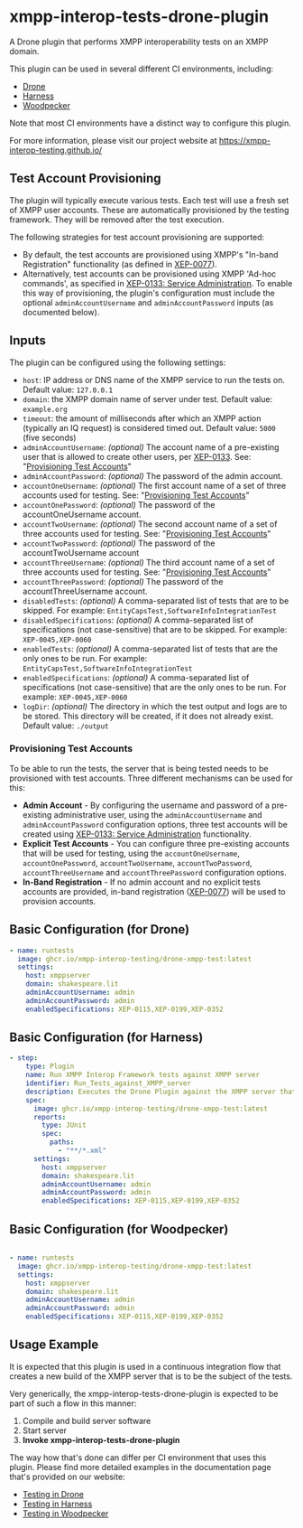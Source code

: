 # xmpp-interop-tests-drone-plugin

A Drone plugin that performs XMPP interoperability tests on an XMPP domain. 

This plugin can be used in several different CI environments, including:

- [Drone](https://www.drone.io/)
- [Harness](https://www.harness.io/)
- [Woodpecker](https://woodpecker-ci.org/)

Note that most CI environments have a distinct way to configure this plugin.

For more information, please visit our project website at https://xmpp-interop-testing.github.io/

## Test Account Provisioning

The plugin will typically execute various tests. Each test will use a fresh set of XMPP user accounts. These are
automatically provisioned by the testing framework. They will be removed after the test execution.

The following strategies for test account provisioning are supported:

- By default, the test accounts are provisioned using XMPP's "In-band Registration" functionality (as defined in
  [XEP-0077](https://xmpp.org/extensions/xep-0077.html)).
- Alternatively, test accounts can be provisioned using XMPP 'Ad-hoc commands', as specified in
  [XEP-0133: Service Administration](https://xmpp.org/extensions/xep-0133.html). To enable this way of provisioning, the
  plugin's configuration must include the optional `adminAccountUsername` and `adminAccountPassword` inputs (as
  documented below).

## Inputs
The plugin can be configured using the following settings:
- `host`: IP address or DNS name of the XMPP service to run the tests on. Default value: `127.0.0.1`
- `domain`: the XMPP domain name of server under test. Default value: `example.org`
- `timeout`: the amount of milliseconds after which an XMPP action (typically an IQ request) is considered timed out. Default value: `5000` (five seconds)
- `adminAccountUsername`: _(optional)_ The account name of a pre-existing user that is allowed to create other users, per [XEP-0133](https://xmpp.org/extensions/xep-0133.html). See: "[Provisioning Test Accounts](#provisioning-test-accounts)"
- `adminAccountPassword`: _(optional)_ The password of the admin account.
- `accountOneUsername`: _(optional)_ The first account name of a set of three accounts used for testing. See: "[Provisioning Test Accounts](#provisioning-test-accounts)"
- `accountOnePassword`: _(optional)_ The password of the accountOneUsername account.
- `accountTwoUsername`: _(optional)_ The second account name of a set of three accounts used for testing. See: "[Provisioning Test Accounts](#provisioning-test-accounts)"
- `accountTwoPassword`: _(optional)_ The password of the accountTwoUsername account
- `accountThreeUsername`: _(optional)_ The third account name of a set of three accounts used for testing. See: "[Provisioning Test Accounts](#provisioning-test-accounts)"
- `accountThreePassword`: _(optional)_ The password of the accountThreeUsername account.
- `disabledTests`: _(optional)_ A comma-separated list of tests that are to be skipped. For example: `EntityCapsTest,SoftwareInfoIntegrationTest`
- `disabledSpecifications`: _(optional)_ A comma-separated list of specifications (not case-sensitive) that are to be skipped. For example: `XEP-0045,XEP-0060`
- `enabledTests`: _(optional)_ A comma-separated list of tests that are the only ones to be run. For example: `EntityCapsTest,SoftwareInfoIntegrationTest`
- `enabledSpecifications`: _(optional)_ A comma-separated list of specifications (not case-sensitive) that are the only ones to be run. For example: `XEP-0045,XEP-0060`
- `logDir`: _(optional)_ The directory in which the test output and logs are to be stored. This directory will be created, if it does not already exist. Default value: `./output`

### Provisioning Test Accounts

To be able to run the tests, the server that is being tested needs to be provisioned with test accounts. Three different mechanisms can be used for this:
- **Admin Account** - By configuring the username and password of a pre-existing administrative user, using the `adminAccountUsername` and `adminAccountPassword` configuration options, three test accounts will be created using [XEP-0133: Service Administration](https://xmpp.org/extensions/xep-0133.html) functionality.
- **Explicit Test Accounts** - You can configure three pre-existing accounts that will be used for testing, using the `accountOneUsername`, `accountOnePassword`, `accountTwoUsername`, `accountTwoPassword`, `accountThreeUsername` and `accountThreePassword` configuration options.
- **In-Band Registration** - If no admin account and no explicit tests accounts are provided, in-band registration ([XEP-0077](https://xmpp.org/extensions/xep-0077.html)) will be used to provision accounts.

## Basic Configuration (for Drone)

```yaml
- name: runtests
  image: ghcr.io/xmpp-interop-testing/drone-xmpp-test:latest
  settings:
    host: xmppserver
    domain: shakespeare.lit
    adminAccountUsername: admin
    adminAccountPassword: admin
    enabledSpecifications: XEP-0115,XEP-0199,XEP-0352
```

## Basic Configuration (for Harness)

```yaml
- step:
    type: Plugin
    name: Run XMPP Interop Framework tests against XMPP server
    identifier: Run_Tests_against_XMPP_server
    description: Executes the Drone Plugin against the XMPP server that has been created earlier in this Pipeline
    spec:
      image: ghcr.io/xmpp-interop-testing/drone-xmpp-test:latest
      reports:
        type: JUnit
        spec:
          paths:
            - "**/*.xml"
      settings:
        host: xmppserver
        domain: shakespeare.lit
        adminAccountUsername: admin
        adminAccountPassword: admin
        enabledSpecifications: XEP-0115,XEP-0199,XEP-0352
```

## Basic Configuration (for Woodpecker)
```yaml

- name: runtests
  image: ghcr.io/xmpp-interop-testing/drone-xmpp-test:latest
  settings:
    host: xmppserver
    domain: shakespeare.lit
    adminAccountUsername: admin
    adminAccountPassword: admin
    enabledSpecifications: XEP-0115,XEP-0199,XEP-0352
```

## Usage Example

It is expected that this plugin is used in a continuous integration flow that creates a new build of the XMPP server
that is to be the subject of the tests.

Very generically, the xmpp-interop-tests-drone-plugin is expected to be part of such a flow in this manner:

1. Compile and build server software
2. Start server
3. **Invoke xmpp-interop-tests-drone-plugin**

The way how that's done can differ per CI environment that uses this plugin. Please find more detailed examples in the
documentation page that's provided on our website:

- [Testing in Drone](https://xmpp-interop-testing.github.io/documentation/drone)
- [Testing in Harness](https://xmpp-interop-testing.github.io/documentation/harness)
- [Testing in Woodpecker](https://xmpp-interop-testing.github.io/documentation/woodpecker)
